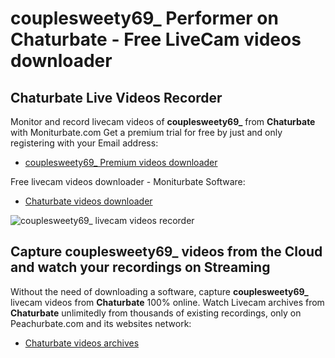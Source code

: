 # couplesweety69_ Performer on Chaturbate - Free LiveCam videos downloader

## Chaturbate Live Videos Recorder

Monitor and record livecam videos of **couplesweety69_** from **Chaturbate** with Moniturbate.com
Get a premium trial for free by just and only registering with your Email address:
* [couplesweety69_ Premium videos downloader](https://moniturbate.com/request-demo-licence-key.html)

Free livecam videos downloader - Moniturbate Software:
* [Chaturbate videos downloader](https://moniturbate.com/moniturbate-download-software.html)

![couplesweety69_ livecam videos recorder](https://peachurnet.com/templates/moniturbate-software.png)


## Capture couplesweety69_ videos from the Cloud and watch your recordings on Streaming

Without the need of downloading a software, capture **couplesweety69_** livecam videos from **Chaturbate** 100% online.
Watch Livecam archives from **Chaturbate** unlimitedly from thousands of existing recordings, only on Peachurbate.com and its websites network:
* [Chaturbate videos archives](https://peachurnet.com/)